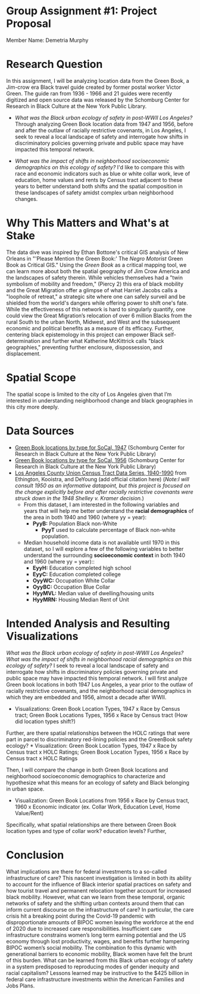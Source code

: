 # <hl> Group Assignment #1: Project Proposal
  Member Name: Demetria Murphy
# <hl> Research Question
  In this assignment, I will be analyzing location data from the Green Book, a Jim-crow era Black travel guide created by former postal worker Victor Green.  The guide ran from 1936 - 1966 and 21 guides were recently digitized and open source data was released by the Schomburg Center for Research in Black Culture at the New York Public Library. 

* *What was the Black urban ecology of safety in post-WWII Los Angeles?* Through analyzing Green Book location data from 1947 and 1956, before and after the outlaw of racially restrictive covenants, in Los Angeles, I seek to reveal a local landscape of safety and interrogate how shifts in discriminatory policies governing private and public space may have impacted this temporal network. 

* *What was the impact of shifts in neighborhood socioeconomic demographics on this ecology of safety?* I'd like to compare this with race and economic indicators such as blue or white collar work, leve of education, home values and rents by Census tract adjacent to these years to better understand both shifts and the spatial composition in these landscapes of safety amidst complex urban neighborhood changes.
 # <hl> Why This Matters and What's at Stake
  The data dive was inspired by Ethan Bottone's critical GIS analysis of New Orleans in "'Please Mention the Green Book:' The *Negro Motorist* Green Book as Critical GIS." Using the *Green Book* as a critical mapping tool, we can learn more about both the spatial geography of Jim Crow America and the landscapes of safety therein. While vehicles themselves had a "twin symbolism of mobility and freedom," (Piercy 2) this era of black mobility and the Great Migration offer a glimpse of what Harriet Jacobs calls a "loophole of retreat," a strategic site where one can safely surveil and be shielded from the world's dangers while offering power to shift one's fate. While the effectiveness of this network is hard to singularly quantify, one could view the Great Migration’s relocation of over 6 million Blacks from the rural South to the urban North, Midwest, and West and the subsequent economic and political benefits as a measure of its efficacy. Further, centering black epistemology in this project can empower Black self-determination and further what Katherine McKittrick calls "black geographies," preventing further enclosure, dispossession, and displacement. 
 # <hl> Spatial Scope
  The spatial scope is limited to the city of Los Angeles given that I’m interested in understanding neighborhood change and black geographies in this city more deeply.    
 # <hl> Data Sources
* [Green Book locations by type for SoCal, 1947](https://github.com/NYPL-publicdomain/greenbook-map/tree/master/data) (Schomburg Center for Research in Black Culture at the New York Public Library)
* [Green Book locations by type for SoCal, 1956](https://github.com/NYPL-publicdomain/greenbook-map/tree/master/data) (Schomburg Center for Research in Black Culture at the New York Public Library)
* [Los Angeles County Union Census Tract Data Series, 1940-1990](https://drive.google.com/drive/folders/1KiflC3DOQJoo_DTiZGzbr3-_QhvTh1nl?usp=sharing) from Ethington, Kooistra, and DeYoung (add official citation here) (*Note:I will consult 1950 as an informative datapoint, but this project is focused on the change explicitly before and after racially restrictive covenants were struck down in the 1948 Shelley v. Kramer decision.*)
    * From this dataset, I am interested in the following variables and years that will help me better understand the **racial demographics** of the area in both 1940 and 1960 (where yy = year):
        * **PyyB:** Population Black non-White
            * **PyyT** used to calculate percentage of Black non-white population.
    * Median household income data is not available until 1970 in this dataset, so I will explore  a few of the following variables to better understand the surrounding **socioeconomic context** in both 1940 and 1960 (where yy = year)::
        * **EyyH:**	Education completed high school 
        * **EyyC:**	Education completed college 
        * **OyyWC:**	Occupation White Collar
        * **OyyBC:**	Occupation Blue Collar
        * **HyyMVL:**	Median value of dwelling/housing units
        * **HyyMRN:**	Housing Median Rent of Unit
    
 # <hl> Intended Analysis and Resulting Visualizations
*What was the Black urban ecology of safety in post-WWII Los Angeles? What was the impact of shifts in neighborhood racial demographics on this ecology of safety?*
I seek to reveal a local landscape of safety and interrogate how shifts in discriminatory policies governing private and public space may have impacted this temporal network. I will first analyze Green book locations in both 1947 Los Angeles, a year prior to the outlaw of racially restrictive covenants, and the neighborhood racial demographics in which they are embedded and 1956, almost a decade after WWII. 
  * Visualizations: Green Book Location Types, 1947 x Race by Census tract; Green Book Locations Types, 1956 x Race by Census tract (How did location types shift?)

Further, are there spatial relationships between the HOLC ratings that were part in parcel to discriminatory red-lining policies and the GreenBook safety ecology?
    * Visualization: Green Book Location Types, 1947 x Race by Census tract x HOLC Ratings; Green Book Location Types, 1956 x Race by Census tract x HOLC Ratings

Then, I will compare the change in both Green Book locations and neighborhood socioeconomic demographics to characterize and hypothesize what this means for an ecology of safety and Black belonging in urban space. 
  * Visualization: Green Book Locations from 1956 x Race by Census tract, 1960 x Economic indicator (ex. Collar Work, Education Level, Home Value/Rent)

Specifically, what spatial relationships are there between Green Book location types and type of collar work? education levels? Further, 
    
  # <hl> Conclusion
What implications are there for federal investments to a so-called infrastructure of care? This nascent investigation is limited in both its ability to account for the influence of Black interior spatial practices on safety and how tourist travel and permanent relocation together account for increased black mobility. However, what can we learn from these temporal, organic networks of safety and the shifting urban contexts around them that can inform current discourse on the infrastructure of care? In particular, the care crisis hit a breaking point during the Covid-19 pandemic with disproportionate amounts of BIPOC women leaving the workforce at the end of 2020 due to increased care responsibilities. Insufficient care infrastructure constrains women’s long term earning potential and the US economy through lost productivity, wages, and benefits further hampering BIPOC women’s social mobility. The combination fo this dynamic with generational barriers to economic mobility, Black women have felt the brunt of this burden. What can be learned from this Black urban ecology of safety in a system predisposed to reproducing modes of gender inequity and racial capitalism? Lessons learned may be instructive to the $425 billion in federal care infrastructure investments within the American Families and Jobs Plans. 